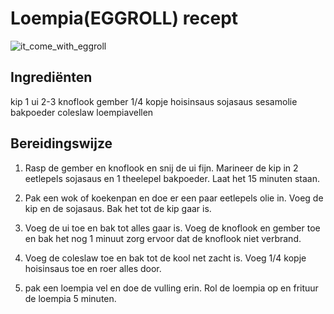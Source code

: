 # Loempia(EGGROLL) recept
![it_come_with_eggroll](https://www.wikihow.com/images/f/f9/Make-Lumpia-Intro.jpg "Loempia")

## Ingrediënten
kip
1 ui
2-3 knoflook
gember
1/4 kopje hoisinsaus
sojasaus
sesamolie
bakpoeder
coleslaw
loempiavellen

 ## Bereidingswijze
1. Rasp de gember en knoflook en snij de ui fijn. Marineer de kip in 2 eetlepels sojasaus en 1 theelepel bakpoeder. Laat het 15 minuten staan. 

2. Pak een wok of koekenpan en doe er een paar eetlepels olie in. Voeg de kip en de sojasaus. Bak het tot de kip gaar is.

3. Voeg de ui toe en bak tot alles gaar is. Voeg de knoflook en gember toe en bak het nog 1 minuut zorg ervoor dat de knoflook niet verbrand.

4. Voeg de coleslaw toe en bak tot de kool net zacht is. Voeg 1/4 kopje hoisinsaus toe en roer alles door. 

5. pak een loempia vel en doe de vulling erin. Rol de loempia op en frituur de loempia 5 minuten.